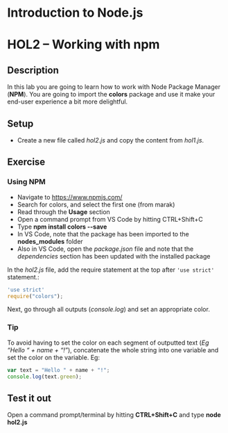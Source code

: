 # Introduction to Node.js
# HOL2 – Working with npm
## Description
In this lab you are going to learn how to work with Node Package Manager (**NPM**). You are going to import the **colors** package and use it make your end-user experience a bit more delightful.
## Setup
* Create a new file called *hol2.js* and copy the content from *hol1.js*.

## Exercise
### Using NPM
* Navigate to https://www.npmjs.com/
* Search for colors, and select the first one (from marak)
* Read through the **Usage** section
* Open a command prompt from VS Code by hitting CTRL+Shift+C
* Type **npm install colors --save**
* In VS Code, note that the package has been imported to the **nodes_modules** folder
* Also in VS Code, open the *package.json* file and note that the *dependencies* section has been updated with the installed package

In the *hol2.js* file, add the require statement at the top after ```'use strict'``` statement.:
```js
'use strict'
require("colors");
```

Next, go through all outputs (*console.log*) and set an appropriate color. 

### Tip
To avoid having to set the color on each segment of outputted text (*Eg “Hello “ + name + “!”*), concatenate the whole string into one variable and set the color on the variable. Eg:
```js
var text = "Hello " + name + "!";
console.log(text.green);
```

## Test it out
Open a command prompt/terminal by hitting **CTRL+Shift+C** and type **node hol2.js**
